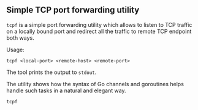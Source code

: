 ## Simple TCP port forwarding utility

`tcpf` is a simple port forwarding utility which allows to listen to
TCP traffic on a locally bound port and redirect all the traffic to
remote TCP endpoint both ways.

Usage:

    tcpf <local-port> <remote-host> <remote-port>

The tool prints the output to `stdout`.

The utility shows how the syntax of Go channels and goroutines helps
handle such tasks in a natural and elegant way.

    tcpf